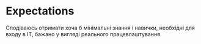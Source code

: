 # Expectations

Сподіваюсь отримати хоча б мінімальні знання і навички, необхідні для входу в ІТ, бажано у вигляді реального працевлаштування.
